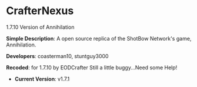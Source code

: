 CrafterNexus
============

1.7.10 Version of Annihilation

 **Simple Description**: A open source replica of the ShotBow Network's game, Annihilation. 

 **Developers**: coasterman10, stuntguy3000
 
 **Recoded**: for 1.7.10 by EODCrafter Still a little buggy...Need some Help!

* **Current Version**: v1.7.1
